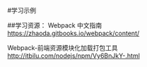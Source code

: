 #学习示例

##学习资源：
Webpack 中文指南
https://zhaoda.gitbooks.io/webpack/content/

Webpack-前端资源模块化加载打包工具
http://itbilu.com/nodejs/npm/Vy6BnJkY-.html

